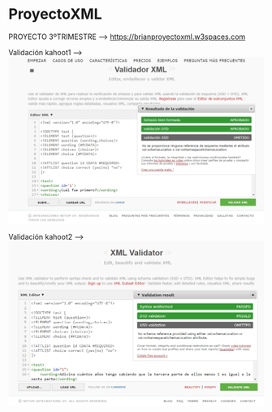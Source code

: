 # ProyectoXML

PROYECTO 3ºTRIMESTRE --> https://brianproyectoxml.w3spaces.com

Validación kahoot1 --> ![valikahoot1](https://github.com/brianllj03/ProyectoXML/blob/main/valikahoot1.PNG)

Validación kahoot2 --> ![valikahoot2](https://github.com/brianllj03/ProyectoXML/blob/main/valikahoot2.PNG)
